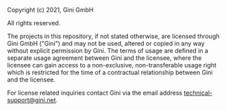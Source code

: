 Copyright (c) 2021, Gini GmbH

All rights reserved.

The projects in this repository, if not stated otherwise, are licensed through Gini GmbH ("Gini") and may not be
used, altered or copied in any way without explicit permission by Gini. The
terms of usage are defined in a separate usage agreement between Gini and the
licensee, where the licensee can gain access to a non-exclusive,
non-transferable usage right which is restricted for the time of a contractual
relationship between Gini and the licensee.

For license related inquiries contact Gini via the email address
technical-support@gini.net.